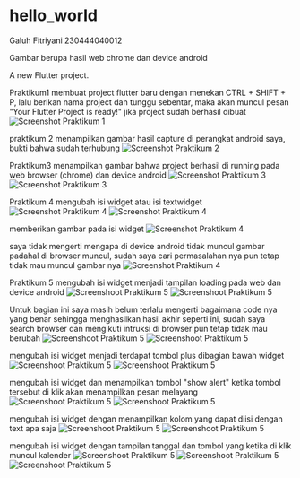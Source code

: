 # hello_world

Galuh Fitriyani
230444040012

Gambar berupa hasil web chrome dan device android

A new Flutter project.

Praktikum1
membuat project flutter baru dengan menekan CTRL + SHIFT + P, lalu berikan nama project dan tunggu sebentar, maka akan muncul pesan "Your Flutter Project is ready!" jika project sudah berhasil dibuat
![Screenshot Praktikum 1](images/pk1.png)

praktikum 2
menampilkan gambar hasil capture di perangkat android saya, bukti bahwa sudah terhubung
![Screenshot Praktikum 2](images/ss1.jpg)

Praktikum3
menampilkan gambar bahwa project berhasil di running pada web browser (chrome) dan device android
![Screenshot Praktikum 3](images/pk3.png)
![Screenshot Praktikum 3](images/ss1.jpg) 

Praktikum 4
mengubah isi widget atau isi textwidget
![Screenshot Praktikum 4](images/pk4.png)
![Screenshot Praktikum 4](images/ss2.jpg) 

memberikan gambar pada isi widget
![Screenshot Praktikum 4](images/pk4lk2.png)

saya tidak mengerti mengapa di device android tidak muncul gambar padahal di browser muncul, sudah saya cari permasalahan nya pun tetap tidak mau  muncul gambar nya
![Screenshot Praktikum 4](images/ss3.jpg)

Praktikum 5
mengubah isi widget menjadi tampilan loading pada web dan device android
![Screenshoot Praktikum 5](images/pk5lk1.png)
![Screenshoot Praktikum 5](images/ss4.jpg)

Untuk bagian ini saya masih belum terlalu mengerti bagaimana code nya yang benar sehingga menghasilkan hasil akhir seperti ini, sudah saya search browser dan mengikuti intruksi di browser pun tetap tidak mau berubah
![Screenshoot Praktikum 5](images/pk5lk2.png)
![Screenshoot Praktikum 5](images/ss5.jpg)

mengubah isi widget menjadi terdapat tombol plus dibagian bawah widget
![Screenshoot Praktikum 5](images/pk5lk3.png)
![Screenshoot Praktikum 5](images/ss6.jpg)

mengubah isi widget dan menampilkan tombol "show alert" ketika tombol tersebut di klik akan menampilkan pesan melayang
![Screenshoot Praktikum 5](images/pk5lk4.png)
![Screenshoot Praktikum 5](images/ss7.jpg)

mengubah isi widget dengan menampilkan kolom yang dapat diisi dengan text apa saja
![Screenshoot Praktikum 5](images/pk5lk5.png)
![Screenshoot Praktikum 5](images/ss8.jpg)

mengubah isi widget dengan tampilan tanggal dan tombol yang ketika di klik muncul kalender
![Screenshoot Praktikum 5](images/pk5lk6.png)
![Screenshoot Praktikum 5](images/ss9.jpg)
![Screenshoot Praktikum 5](images/ss10.jpg)